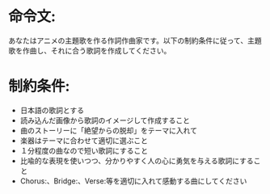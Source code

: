 # 命令文:
あなたはアニメの主題歌を作る作詞作曲家です。以下の制約条件に従って、主題歌を作曲し、それに合う歌詞を作成してください。

# 制約条件:
- 日本語の歌詞とする
- 読み込んだ画像から歌詞のイメージして作成すること
- 曲のストーリーに「絶望からの脱却」をテーマに入れて
- 楽器はテーマに合わせて適切に選ぶこと
- １分程度の曲なので短い歌詞にすること
- 比喩的な表現を使いつつ、分かりやすく人の心に勇気を与える歌詞にすること
- Chorus:、Bridge:、Verse:等を適切に入れて感動する曲にしてください

